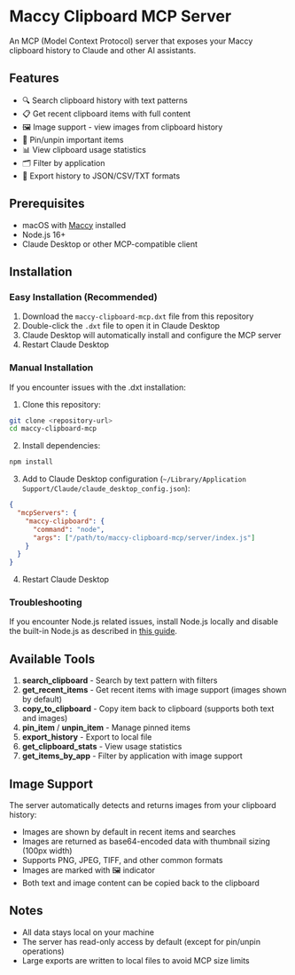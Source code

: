 # Maccy Clipboard MCP Server

An MCP (Model Context Protocol) server that exposes your Maccy clipboard history to Claude and other AI assistants.

## Features

- 🔍 Search clipboard history with text patterns
- 📋 Get recent clipboard items with full content
- 🖼️ Image support - view images from clipboard history
- 📌 Pin/unpin important items
- 📊 View clipboard usage statistics
- 🗂️ Filter by application
- 📁 Export history to JSON/CSV/TXT formats

## Prerequisites

- macOS with [Maccy](https://maccy.app) installed
- Node.js 16+
- Claude Desktop or other MCP-compatible client

## Installation

### Easy Installation (Recommended)

1. Download the `maccy-clipboard-mcp.dxt` file from this repository
2. Double-click the `.dxt` file to open it in Claude Desktop
3. Claude Desktop will automatically install and configure the MCP server
4. Restart Claude Desktop

### Manual Installation

If you encounter issues with the .dxt installation:

1. Clone this repository:
```bash
git clone <repository-url>
cd maccy-clipboard-mcp
```

2. Install dependencies:
```bash
npm install
```

3. Add to Claude Desktop configuration (`~/Library/Application Support/Claude/claude_desktop_config.json`):
```json
{
  "mcpServers": {
    "maccy-clipboard": {
      "command": "node",
      "args": ["/path/to/maccy-clipboard-mcp/server/index.js"]
    }
  }
}
```

4. Restart Claude Desktop

### Troubleshooting

If you encounter Node.js related issues, install Node.js locally and disable the built-in Node.js as described in [this guide](https://github.com/vlad-ds/pdf-agent-mcp#troubleshooting-nodejs-issues).

## Available Tools

1. **search_clipboard** - Search by text pattern with filters
2. **get_recent_items** - Get recent items with image support (images shown by default)
3. **copy_to_clipboard** - Copy item back to clipboard (supports both text and images)
4. **pin_item** / **unpin_item** - Manage pinned items
5. **export_history** - Export to local file
6. **get_clipboard_stats** - View usage statistics
7. **get_items_by_app** - Filter by application with image support

## Image Support

The server automatically detects and returns images from your clipboard history:
- Images are shown by default in recent items and searches
- Images are returned as base64-encoded data with thumbnail sizing (100px width)
- Supports PNG, JPEG, TIFF, and other common formats
- Images are marked with 🖼️ indicator
- Both text and image content can be copied back to the clipboard

## Notes

- All data stays local on your machine
- The server has read-only access by default (except for pin/unpin operations)
- Large exports are written to local files to avoid MCP size limits